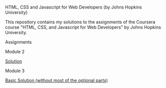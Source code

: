 HTML, CSS and Javascript for Web Developers (by Johns Hopkins University)

This repository contains my solutions to the assignments of the Coursera course "HTML, CSS, and Javascript for Web Developers" by Johns Hopkins University.

Assignments

Module 2

[Solution](https://goggle.github.io/Coursera_HTML-CSS-Javascript-for-Web-Developers/module2_solution/)

Module 3

[Basic Solution (without most of the optional parts)](https://goggle.github.io/Coursera_HTML-CSS-Javascript-for-Web-Developers/module3_solution/index_basic.html)



